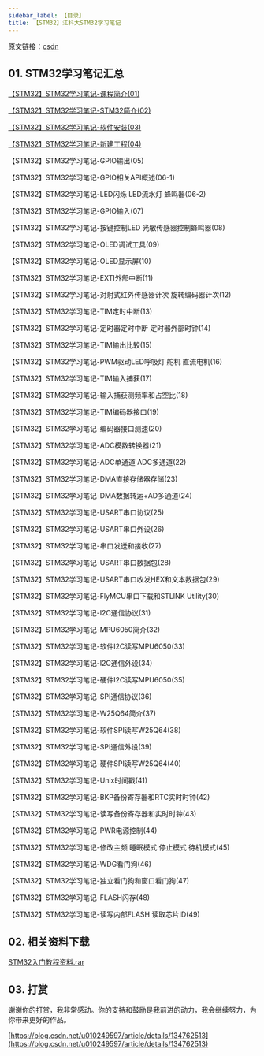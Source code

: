 ```yaml
---
sidebar_label: 【目录】
title: 【STM32】江科大STM32学习笔记
---
```


原文链接：[csdn](https://blog.csdn.net/u010249597/article/details/134762513)

## 01. STM32学习笔记汇总
[【STM32】STM32学习笔记-课程简介(01)](./01-课程简介.md)

[【STM32】STM32学习笔记-STM32简介(02)](./02-STM32简介.md)

[【STM32】STM32学习笔记-软件安装(03)](./03-软件安装.md)

[【STM32】STM32学习笔记-新建工程(04)](./04-新建工程.md)

【STM32】STM32学习笔记-GPIO输出(05)

【STM32】STM32学习笔记-GPIO相关API概述(06-1)

【STM32】STM32学习笔记-LED闪烁 LED流水灯 蜂鸣器(06-2)

【STM32】STM32学习笔记-GPIO输入(07)

【STM32】STM32学习笔记-按键控制LED 光敏传感器控制蜂鸣器(08)

【STM32】STM32学习笔记-OLED调试工具(09)

【STM32】STM32学习笔记-OLED显示屏(10)

【STM32】STM32学习笔记-EXTI外部中断(11)

【STM32】STM32学习笔记-对射式红外传感器计次 旋转编码器计次(12)

【STM32】STM32学习笔记-TIM定时中断(13)

【STM32】STM32学习笔记-定时器定时中断 定时器外部时钟(14)

【STM32】STM32学习笔记-TIM输出比较(15)

【STM32】STM32学习笔记-PWM驱动LED呼吸灯 舵机 直流电机(16)

【STM32】STM32学习笔记-TIM输入捕获(17)

【STM32】STM32学习笔记-输入捕获测频率和占空比(18)

【STM32】STM32学习笔记-TIM编码器接口(19)

【STM32】STM32学习笔记-编码器接口测速(20)

【STM32】STM32学习笔记-ADC模数转换器(21)

【STM32】STM32学习笔记-ADC单通道 ADC多通道(22)

【STM32】STM32学习笔记-DMA直接存储器存储(23)

【STM32】STM32学习笔记-DMA数据转运+AD多通道(24)

【STM32】STM32学习笔记-USART串口协议(25)

【STM32】STM32学习笔记-USART串口外设(26)

【STM32】STM32学习笔记-串口发送和接收(27)

【STM32】STM32学习笔记-USART串口数据包(28)

【STM32】STM32学习笔记-USART串口收发HEX和文本数据包(29)

【STM32】STM32学习笔记-FlyMCU串口下载和STLINK Utility(30)

【STM32】STM32学习笔记-I2C通信协议(31)

【STM32】STM32学习笔记-MPU6050简介(32)

【STM32】STM32学习笔记-软件I2C读写MPU6050(33)

【STM32】STM32学习笔记-I2C通信外设(34)

【STM32】STM32学习笔记-硬件I2C读写MPU6050(35)

【STM32】STM32学习笔记-SPI通信协议(36)

【STM32】STM32学习笔记-W25Q64简介(37)

【STM32】STM32学习笔记-软件SPI读写W25Q64(38)

【STM32】STM32学习笔记-SPI通信外设(39)

【STM32】STM32学习笔记-硬件SPI读写W25Q64(40)

【STM32】STM32学习笔记-Unix时间戳(41)

【STM32】STM32学习笔记-BKP备份寄存器和RTC实时时钟(42)

【STM32】STM32学习笔记-读写备份寄存器和实时时钟(43)

【STM32】STM32学习笔记-PWR电源控制(44)

【STM32】STM32学习笔记-修改主频 睡眠模式 停止模式 待机模式(45)

【STM32】STM32学习笔记-WDG看门狗(46)

【STM32】STM32学习笔记-独立看门狗和窗口看门狗(47)

【STM32】STM32学习笔记-FLASH闪存(48)

【STM32】STM32学习笔记-读写内部FLASH 读取芯片ID(49)

## 02. 相关资料下载
[STM32入门教程资料.rar](https://download.csdn.net/download/dengjin20104042056/88895577)

## 03. 打赏
谢谢你的打赏，我非常感动。你的支持和鼓励是我前进的动力，我会继续努力，为你带来更好的作品。

[https://blog.csdn.net/u010249597/article/details/134762513](https://blog.csdn.net/u010249597/article/details/134762513)